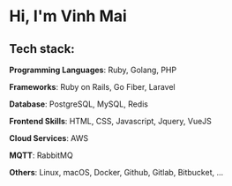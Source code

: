 # Hi, I'm Vinh Mai
## Tech stack:
**Programming Languages**: Ruby, Golang, PHP

**Frameworks**: Ruby on Rails, Go Fiber, Laravel

**Database**: PostgreSQL, MySQL, Redis

**Frontend Skills**: HTML, CSS, Javascript, Jquery, VueJS

**Cloud Services**: AWS

**MQTT**: RabbitMQ

**Others**: Linux, macOS, Docker, Github, Gitlab, Bitbucket, ...
